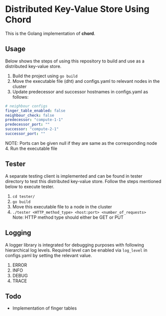 # Distributed Key-Value Store Using Chord

This is the Golang implementation of **chord**.

## Usage

Below shows the steps of using this repository to build and use as a distributed 
key-value store.

1. Build the project using ``go build``
2. Move the executable file (dht) and configs.yaml to relevant nodes in the cluster
3. Update predecessor and successor hostnames in configs.yaml as follows:
```yaml
# neighbour configs
finger_table_enabled: false
neighbour_check: false
predecessor: "compute-1-1"
predecessor_port: ""
successor: "compute-2-1"
successor_port: ""
```
NOTE: Ports can be given null if they are same as the corresponding node   
  4. Run the executable file

## Tester

A separate testing client is implemented and can be found in tester directory to
test this distributed key-value store. Follow the steps mentioned below to execute 
tester.

1. `cd tester/`
2. `go build`
3. Move this executable file to a node in the cluster
4. `./tester <HTTP_method_type> <host:port> <number_of_requests>`     
  Note: HTTP method type should either be GET or PUT

## Logging

A logger library is integrated for debugging purposes with following 
hierarchical log levels. Required level can be enabled via `log_level` in configs.yaml
by setting the relevant value.

1. ERROR
2. INFO
3. DEBUG
4. TRACE

## Todo

- Implementation of finger tables